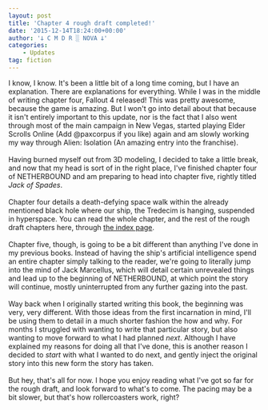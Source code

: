 ```yaml
---
layout: post
title: 'Chapter 4 rough draft completed!'
date: '2015-12-14T18:24:00+00:00'
author: '𐕣 C M D R ░ NOVA 𐕣'
categories:
    - Updates
tag: fiction
---
```


I know, I know. It's been a little bit of a long time coming, but I have an explanation. There are explanations for everything. While I was in the middle of writing chapter four, Fallout 4 released! This was pretty awesome, because the game is amazing. But I won't go into detail about that because it isn't entirely important to this update, nor is the fact that I also went through most of the main campaign in New Vegas, started playing Elder Scrolls Online (Add&nbsp;@paxcorpus if you like) again and am slowly working my way through Alien: Isolation (An amazing entry into the franchise).<br />
<br />
Having burned myself out from 3D modeling, I decided to take a little break, and now that my head is sort of in the right place, I've finished chapter four of NETHERBOUND and am preparing to head into chapter five, rightly titled <i>Jack of Spades</i>.<br />
<br />
Chapter four details a death-defying space walk within the already mentioned black hole where our ship, the Tredecim is hanging, suspended in hyperspace. You can read the whole chapter, and the rest of the rough draft chapters here, through <a href="http://nbserial.tumblr.com/post/132651011541/netherbound-index" target="_blank" rel="noopener">the index page</a>.<br />
<br />
Chapter five, though, is going to be a bit different than anything I've done in my previous books. Instead of having the ship's artificial intelligence spend an entire chapter simply talking to the reader, we're going to literally jump into the mind of Jack Marcellus, which will detail certain unrevealed things and lead up to the beginning of NETHERBOUND, at which point the story will continue, mostly uninterrupted from any further gazing into the past.<br />
<br />
Way back when I originally started writing this book, the beginning was very, very different. With those ideas from the first incarnation in mind, I'll be using them to detail in a much shorter fashion the how and why. For months I struggled with wanting to write that particular story, but also wanting to move forward to what I had planned <i>next</i>. Although I have explained my reasons for doing all that I've done, this is another reason I decided to <i>start</i> with what I wanted to do next, and gently inject the original story into this new form the story has taken.<br />
<br />
But hey, that's all for now. I hope you enjoy reading what I've got so far for the rough draft, and look forward to what's to come. The pacing may be a bit slower, but that's how rollercoasters work, right?